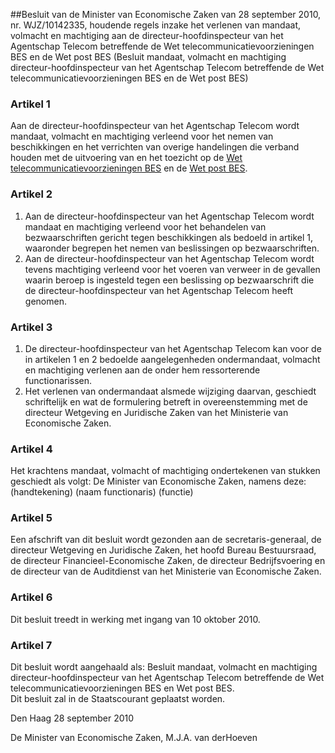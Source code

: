 <meta http-equiv='Content-Type' content='text/html; charset=utf-8' />

##Besluit van de Minister van Economische Zaken van 28 september 2010, nr. WJZ/10142335, houdende regels inzake het verlenen van mandaat, volmacht en machtiging aan de directeur-hoofdinspecteur van het Agentschap Telecom betreffende de Wet telecommunicatievoorzieningen BES en de Wet post BES (Besluit mandaat, volmacht en machtiging directeur-hoofdinspecteur van het Agentschap Telecom betreffende de Wet telecommunicatievoorzieningen BES en de Wet post BES)

### Artikel  1  

Aan de directeur-hoofdinspecteur van het Agentschap Telecom wordt mandaat, volmacht en machtiging verleend voor het nemen van beschikkingen en het verrichten van overige handelingen die verband houden met de uitvoering van en het toezicht op de [Wet telecommunicatievoorzieningen BES](../../../../../../../../../../../wet-BES/wet/telecommunicatievoorzieningen/bes/BWBR0028469/README.md) en de [Wet post BES](../../../../../../../../../../../wet-BES/wet/post/bes/BWBR0028263/README.md).  

### Artikel  2  

1.  Aan de directeur-hoofdinspecteur van het Agentschap Telecom wordt mandaat en machtiging verleend voor het behandelen van bezwaarschriften gericht tegen beschikkingen als bedoeld in artikel 1, waaronder begrepen het nemen van beslissingen op bezwaarschriften.   
2.  Aan de directeur-hoofdinspecteur van het Agentschap Telecom wordt tevens machtiging verleend voor het voeren van verweer in de gevallen waarin beroep is ingesteld tegen een beslissing op bezwaarschrift die de directeur-hoofdinspecteur van het Agentschap Telecom heeft genomen.   

### Artikel  3  

1.  De directeur-hoofdinspecteur van het Agentschap Telecom kan voor de in artikelen 1 en 2 bedoelde aangelegenheden ondermandaat, volmacht en machtiging verlenen aan de onder hem ressorterende functionarissen.   
2.  Het verlenen van ondermandaat alsmede wijziging daarvan, geschiedt schriftelijk en wat de formulering betreft in overeenstemming met de directeur Wetgeving en Juridische Zaken van het Ministerie van Economische Zaken.   

### Artikel  4  

Het krachtens mandaat, volmacht of machtiging ondertekenen van stukken geschiedt als volgt: De Minister van Economische Zaken, namens deze: (handtekening) (naam functionaris) (functie)  

### Artikel  5  

Een afschrift van dit besluit wordt gezonden aan de secretaris-generaal, de directeur Wetgeving en Juridische Zaken, het hoofd Bureau Bestuursraad, de directeur Financieel-Economische Zaken, de directeur Bedrijfsvoering en de directeur van de Auditdienst van het Ministerie van Economische Zaken.  

### Artikel  6  

Dit besluit treedt in werking met ingang van 10 oktober 2010.  

### Artikel  7  

Dit besluit wordt aangehaald als: Besluit mandaat, volmacht en machtiging directeur-hoofdinspecteur van het Agentschap Telecom betreffende de Wet telecommunicatievoorzieningen BES en Wet post BES.  
Dit besluit zal in de Staatscourant geplaatst worden.   

Den Haag 
28 september 2010   

De 
Minister van Economische Zaken,
M.J.A. van derHoeven   
